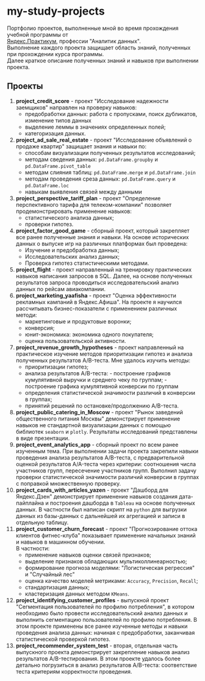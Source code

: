 # my-study-projects
Портфолио проектов, выполненные мной во время прохождения учебной программы от  
[Яндекс.Практикум](https://practicum.yandex.ru/), профессии "Аналитик данных".  
Выполнение каждого проекта защищает область знаний, полученных при прохождении курса программы.  
Далее краткое описание полученных знаний и навыков при выполнении проекта.

## Проекты

1. **project_credit_score** - проект "Исследование надежности заемщиков" направлен на проверку навыков:
    - предобработки данных: работа с пропусками, поиск дубликатов, изменение типов данных
    - выделение леммы в значениях определенных полей;
    - категоризация данных.
2. **project_ad_sale_real_estate** - проект "Исследование объявлений о продаже квартир" защищает знания и навыки по:
    - способам визуализации полученных результатов исследований;
    - методам сведения данных: `pd.DataFrame.groupby` и `pd.DataFrame.pivot_table`
    - методам слияния таблиц: `pd.DataFrame.merge` и `pd.DataFrame.join`
    - методам проведения среза данных: `pd.DataFrame.query` и `pd.DataFrame.loc`
    - навыкам выявления связей между данными
3. **project_perspective_tariff_plan** - проект "Определение перспективного тарифа для телеком-компании" позволяет продемонстрировать применение навыков:
    - статистического анализа данных;
    - проверки гипотез.
4. **project_factor_good_game** - сборный проект, который закрепляет все ранее полученные знания и навыки. На основе исторических данных о выпуске игр на различных платформах был проведена:
    - Изучение и предобработка данных;
    - Исследовательских анализ данных;
    - Проверка гипотез статистическими методами.
 5. **project_flight** - проект направленный на тренировку практических навыков написания запросов в SQL. Далее, на основе полученных результатов запроса проводиться исследовательский анализ данных по рейсам авиакомпании.
 6. **project_мarketing_yaafisha** - проект "Оценка эффективности рекламных кампаний в Яндекс.Афиша". На проекте я научился рассчитывать бизнес-показатели с применением различных методи:
    - маркетинговые и продуктовые воронки;
    - конверсия;
    - юнит-экономика: экономика одного покупателя;
    - оценка пользовательской активности.
7. **project_revenue_growth_hypotheses** - проект направленный на практическое изучение методов приоритизации гипотез и анализа полученных результатов A/B-теста. Мне удалось изучить методы:
    - приоритизации гипотез;
    - анализа результатов A/B-теста:
            - построение графиков кумулятивной выручки и среднего чеку по группам;
            - построение графика кумулятивной конверсии по группам
    - определения статистической значимости различий в конверсии в группах;
    - принятий решений по остановке/продолжению A/B-теста.
8. **project_public_catering_in_Moscow** - проект "Рынок заведений общественного питания Москвы" демонстрирует применение навыков не стандартной визуализации данных с помощью библиотек `seaborn` и `plotly`. Результаты исследований представлены в виде презентации.
9. **project_event_analytics_app** - сборный проект по всем ранее изученным тема. При выполнении задачи проекта закрепили навыки проведения анализа результатов A/B-теста, с предварительной оценкой результатов A/A-теста через критерии: соотношения числа участников групп, пересечение участников групп. Выполнил задачу проверки статистической значимости различий конверсии в группах с поправкой множественную проверку.
10. **project_cards_with_articles_yazen** - проект "Дашборд для Яндекс.Дзен" демонстрирует применение навыков создания дата-пайплайна и построения дашборда в `Tableau` на основе полученных данных. В частности был написан скрипт на `python` для выгрузки данных из базы-данных с дальнейшей их агрегацией и записи в отдельную таблицу. 
11. **project_customer_churn_forecast** - проект "Прогнозирование оттока клиентов фитнес-клуба" показывает применение начальных знаний и навыков в машинном обучении.  
 В частности:
    - применение навыков оценки связей признаков;
    - выделение признаков обладающих мультиколлинеарностью;
    - формирование прогноза моделями: "Логистическая регрессия" и "Случайный лес"
    - оценка качество моделей метриками: `Accuracy`, `Precision`, `Recall`;
    - стандартизация данных;
    - кластеризация данных методом `KMeans`.
12. **project_identifying_customer_profiles** - выпускной проект "Сегментация пользователей по профилю потребления", в котором необходимо было провести исследовательский анализ данных и выполнить сегментацию пользователей по профилю потребления. В этом проекте применены все ранее изученные методы и навыки проведения анализа данных: начиная с предобработки, заканчивая статистической проверкой гипотез.
13. **project_recommender_system_test**  - вторая, отдельная часть выпускного проекта демонстрирует закрепление навыков анализ результатов A/B-тестирования. В этом проекте удалось более детально погрузиться в анализ результатов A/B-теста: соответствие теста критериям корректности проведения. 


